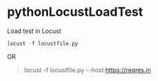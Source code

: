 # pythonLocustLoadTest
Load test in Locust



```go
locust -f locustfile.py
```

OR

> locust -f locustfile.py --host:https://reqres.in

